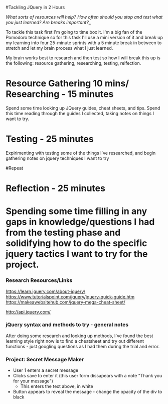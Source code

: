 #Tackling JQuery in 2 Hours

_What sorts of resources will help? How often should you stop and test what you just learned? Are breaks important?__

To tackle this task first I'm going to time box it. I'm a big fan of the Pomodoro technique so for this task I'll use a mini version of it and break up my learning into four 25-minute sprints with a 5 minute break in between to stretch and let my brain process what I just learned. 

My brain works best to research and then test so how I will break this up is the following: resource gathering, researching, testing, relfection. 

# Resource Gathering 10 mins/ Researching - 15 minutes
Spend some time looking up JQuery guides, cheat sheets, and tips. Spend this time reading through the guides I collected, taking notes on things I want to try. 

# Testing - 25 minutes
Expirimenting with testing some of the things I've researched, and begin gathering notes on jquery techniques I want to try

#Repeat

# Reflection - 25 minutes
Spending some time filling in any gaps in knowledge/questions I had from the testing phase and solidifying how to do the specific jquery tactics I want to try for the project. 
======

### Research Resources/Links
https://learn.jquery.com/about-jquery/
https://www.tutorialspoint.com/jquery/jquery-quick-guide.htm
https://makeawebsitehub.com/jquery-mega-cheat-sheet/

http://api.jquery.com/

### jQuery syntax and methods to try - general notes
After doing some research and looking up methods, I've found the best learning style right now is to find a cheatsheet and try out different functions - just googling questions as I had them during the trial and error. 

### Project: Secret Message Maker
- User 1 enters a secret message
- Clicks save to enter it (this user form dissapears with a note "Thank you for your message")
    + This enters the text above, in white
- Button appears to reveal the message - change the opacity of the div to black
